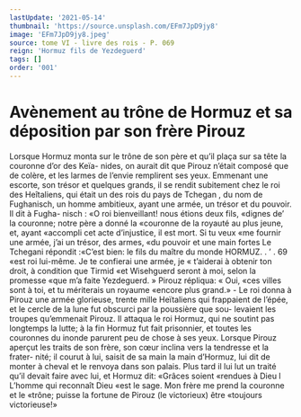 ```yaml
---
lastUpdate: '2021-05-14'
thumbnail: 'https://source.unsplash.com/EFm7JpD9jy8'
image: 'EFm7JpD9jy8.jpeg'
source: tome VI - livre des rois - P. 069
reign: 'Hormuz fils de Yezdeguerd'
tags: []
order: '001'
---
```


# Avènement au trône de Hormuz et sa déposition par son frère Pirouz

Lorsque Hormuz monta sur le trône de son père
et qu’il plaça sur sa tête la couronne d’or des Keïa-
nides, on aurait dit que Pirouz n’était composé que
de colère, et les larmes de l’envie remplirent ses
yeux. Emmenant une escorte, son trésor et quelques
grands, il se rendit subitement chez le roi des Heîtaliens, qui était un des rois du pays de Tchegan ,
du nom de Fughanisch, un homme ambitieux, ayant une armée, un trésor et du pouvoir. Il dit à Fugha-
nisch : «O roi bienveillant! nous étions deux fils, «dignes de’ la couronne; notre père a donné la «couronne de la royauté au plus jeune, et, ayant «accompli cet acte d’injustice, il est mort. Si tu veux
«me fournir une armée, j’ai un trésor, des armes,
«du pouvoir et une main fortes Le Tchegani répondit :«C’est bien: le fils du maître du monde
HORMUZ. . ’ . 69
«est roi lui-même. Je te confierai une armée, je « t’aiderai à obtenir ton droit, à condition que Tirmid
«et Wisehguerd seront à moi, selon la promesse «que m’a faite Yezdeguerd. » Pirouz répliqua: « Oui,
«ces villes sont à toi, et tu mériterais un royaume
«encore plus grand.» -
Le roi donna à Pirouz une armée glorieuse, trente
mille Heïtaliens qui frappaient de l’épée, et le cercle
de la lune fut obscurci par la poussière que sou- levaient les troupes qu’emmenait Pirouz. Il attaqua
le roi Hormuz, qui ne soutint pas longtemps la lutte; à la fin Hormuz fut fait prisonnier, et toutes les couronnes du inonde parurent peu de chose à ses yeux. Lorsque Pirouz aperçut les traits de son frère, son cœur inclina vers la tendresse et la frater- nité; il courut à lui, saisit de sa main la main d’Hormuz, lui dit de monter à cheval et le renvoya
dans son palais. Plus tard il lui lut un traité qu’il devait faire avec lui, et Hormuz dit: «Grâces soient «rendues à Dieu l L’homme qui reconnaît Dieu
«est le sage. Mon frère me prend la couronne et le «trône; puisse la fortune de Pirouz (le victorieux) être «toujours victorieuse!»
